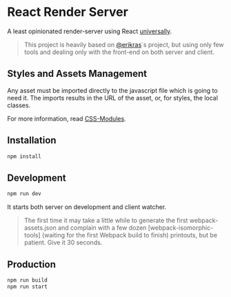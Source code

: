 # React Render Server
A least opinionated render-server using React [universally](https://medium.com/@mjackson/universal-javascript-4761051b7ae9).

> This project is heavily based on [@erikras](https://github.com/erikras/react-redux-universal-hot-example)\`s project,
> but using only few tools and dealing only with the front-end on both server and client.

## Styles and Assets Management
Any asset must be imported directly to the javascript file which is going to need it.
The imports results in the URL of the asset, or, for styles, the local classes.

For more information, read [CSS-Modules](https://github.com/css-modules/css-modules).


## Installation
```sh
npm install
```


## Development
```sh
npm run dev
```
It starts both server on development and client watcher.

> The first time it may take a little while to generate the first webpack-assets.json and complain with a few dozen [webpack-isomorphic-tools] (waiting for the first Webpack build to finish) printouts, but be patient. Give it 30 seconds.

## Production
```sh
npm run build
npm run start
```

